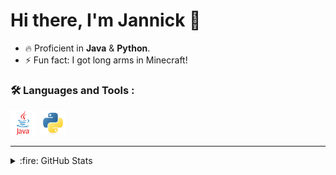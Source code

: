 # Hi there, I'm Jannick 👋 

- 🔥 Proficient in **Java** & **Python**.
- ⚡ Fun fact: I got long arms in Minecraft!

### :hammer_and_wrench: Languages and Tools :
<div>
  <img src="https://github.com/devicons/devicon/blob/master/icons/java/java-original-wordmark.svg" title="Java" alt="Java" width="40" height="40"/>&nbsp;
  <img src="https://github.com/devicons/devicon/blob/master/icons/python/python-original.svg" title="Python" alt="Python" width="40" height="40"/>&nbsp;
</div>

---

<details>
  <summary>:fire: GitHub Stats</summary>


[![GitHub Streak](http://github-readme-streak-stats.herokuapp.com?user=Jannick05&theme=dark&background=000000)](https://git.io/streak-stats)

[![Top Langs](https://github-readme-stats.vercel.app/api/top-langs/?username=Jannick05&layout=compact&theme=apprentice)

</details>
